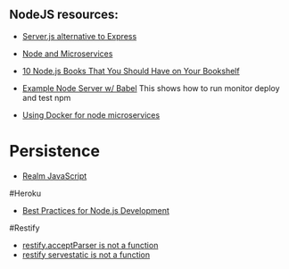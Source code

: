 NodeJS resources:
-----

- [Server.js alternative to Express](https://serverjs.io)

- [Node and Microservices](https://twitter.com/RisingStack)

- [10 Node.js Books That You Should Have on Your Bookshelf](https://www.netguru.co/blog/10-nodejs-books)

- [Example Node Server w/ Babel](https://github.com/babel/example-node-server) This shows how to run monitor deploy and test npm
- [Using Docker for node microservices](https://community.risingstack.com/using-docker-swarm-for-deploying-nodejs-microservices/)

# Persistence
- [Realm JavaScript ](https://realm.io/docs/javascript/latest/)


#Heroku
- [Best Practices for Node.js Development](https://devcenter.heroku.com/articles/node-best-practices)

#Restify
- [restify.acceptParser is not a function](https://github.com/restify/node-restify/issues/1187)
- [restify servestatic is not a function](https://stackoverflow.com/questions/44869195/restify-servestatic-is-not-a-function-error)

